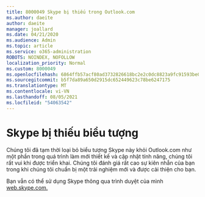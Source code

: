 ```yaml
---
title: 8000049 Skype bị thiếu trong Outlook.com
ms.author: daeite
author: daeite
manager: joallard
ms.date: 04/21/2020
ms.audience: Admin
ms.topic: article
ms.service: o365-administration
ROBOTS: NOINDEX, NOFOLLOW
localization_priority: Normal
ms.custom: 8000049
ms.openlocfilehash: 6864ffb57acf80ad3732826618bc2e2c0dc8823a9fc91593be0a3697cd110ca0
ms.sourcegitcommit: b5f7da89a650d2915dc652449623c78be6247175
ms.translationtype: MT
ms.contentlocale: vi-VN
ms.lasthandoff: 08/05/2021
ms.locfileid: "54063542"
---
```

# <a name="skype-icon-missing"></a>Skype bị thiếu biểu tượng

Chúng tôi đã tạm thời loại bỏ biểu tượng Skype này khỏi Outlook.com như một phần trong quá trình làm mới thiết kế và cập nhật tính năng, chúng tôi rất vui khi được triển khai. Chúng tôi đánh giá rất cao sự kiên nhẫn của bạn trong khi chúng tôi chuẩn bị một trải nghiệm mới và được cải thiện cho bạn.

Bạn vẫn có thể sử dụng Skype thông qua trình duyệt của mình [web.skype.com.](https://web.skype.com)